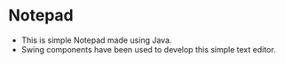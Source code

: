 # Notepad
- This is simple Notepad made using Java.
- Swing components have been used to develop this simple text editor.
